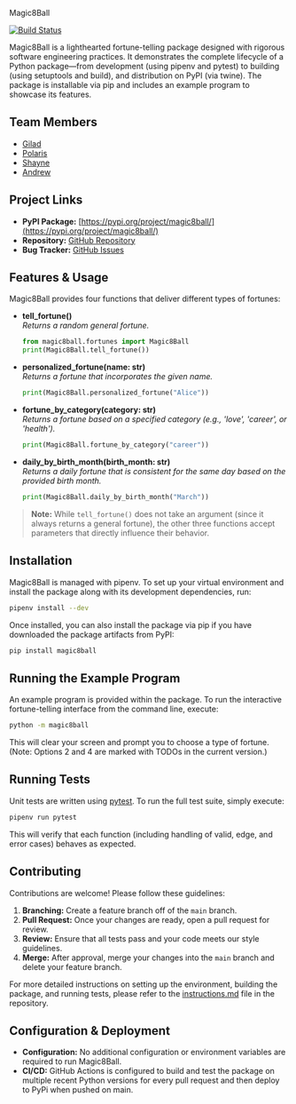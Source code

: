  Magic8Ball

[![Build Status](https://github.com/software-students-spring2025/3-python-package-package/actions/workflows/build.yaml/badge.svg)](https://github.com/software-students-spring2025/3-python-package-package/actions/workflows/build.yaml/badge.svg)

Magic8Ball is a lighthearted fortune-telling package designed with rigorous software engineering practices. It demonstrates the complete lifecycle of a Python package—from development (using pipenv and pytest) to building (using setuptools and build), and distribution on PyPI (via twine). The package is installable via pip and includes an example program to showcase its features.

## Team Members

- [Gilad](https://github.com/giladspitzer)
- [Polaris](https://github.com/pinkmaggs)
- [Shayne](https://github.com/shayne773)
- [Andrew](https://github.com/Toudles)

## Project Links

- **PyPI Package:** [https://pypi.org/project/magic8ball/](https://pypi.org/project/magic8ball/)
- **Repository:** [GitHub Repository](https://github.com/software-students-spring2025/3-python-package-package.git)
- **Bug Tracker:** [GitHub Issues](https://github.com/software-students-spring2025/3-python-package-package/issues)

## Features & Usage

Magic8Ball provides four functions that deliver different types of fortunes:

- **tell_fortune()**  
  *Returns a random general fortune.*  
  ```python
  from magic8ball.fortunes import Magic8Ball
  print(Magic8Ball.tell_fortune())
  ```

- **personalized_fortune(name: str)**  
  *Returns a fortune that incorporates the given name.*  
  ```python
  print(Magic8Ball.personalized_fortune("Alice"))
  ```

- **fortune_by_category(category: str)**  
  *Returns a fortune based on a specified category (e.g., 'love', 'career', or 'health').*  
  ```python
  print(Magic8Ball.fortune_by_category("career"))
  ```

- **daily_by_birth_month(birth_month: str)**  
  *Returns a daily fortune that is consistent for the same day based on the provided birth month.*  
  ```python
  print(Magic8Ball.daily_by_birth_month("March"))
  ```

> **Note:** While `tell_fortune()` does not take an argument (since it always returns a general fortune), the other three functions accept parameters that directly influence their behavior.

## Installation

Magic8Ball is managed with pipenv. To set up your virtual environment and install the package along with its development dependencies, run:

```bash
pipenv install --dev
```

Once installed, you can also install the package via pip if you have downloaded the package artifacts from PyPI:

```bash
pip install magic8ball
```

## Running the Example Program

An example program is provided within the package. To run the interactive fortune-telling interface from the command line, execute:

```bash
python -m magic8ball
```

This will clear your screen and prompt you to choose a type of fortune. (Note: Options 2 and 4 are marked with TODOs in the current version.)

## Running Tests

Unit tests are written using [pytest](https://docs.pytest.org/en/latest/). To run the full test suite, simply execute:

```bash
pipenv run pytest
```

This will verify that each function (including handling of valid, edge, and error cases) behaves as expected.

## Contributing

Contributions are welcome! Please follow these guidelines:

1. **Branching:** Create a feature branch off of the `main` branch.
2. **Pull Request:** Once your changes are ready, open a pull request for review.
3. **Review:** Ensure that all tests pass and your code meets our style guidelines.
4. **Merge:** After approval, merge your changes into the `main` branch and delete your feature branch.

For more detailed instructions on setting up the environment, building the package, and running tests, please refer to the [instructions.md](./instructions.md) file in the repository.

## Configuration & Deployment

- **Configuration:** No additional configuration or environment variables are required to run Magic8Ball.
- **CI/CD:** GitHub Actions is configured to build and test the package on multiple recent Python versions for every pull request and then deploy to PyPi when pushed on main.
